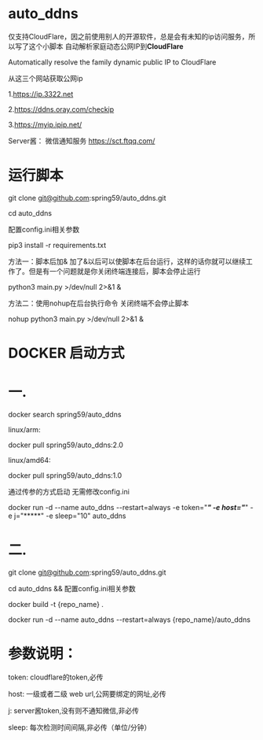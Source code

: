 # auto_ddns 
仅支持CloudFlare，因之前使用别人的开源软件，总是会有未知的ip访问服务，所以写了这个小脚本
自动解析家庭动态公网IP到**CloudFlare**

Automatically resolve the family dynamic public IP to CloudFlare

从这三个网站获取公网ip

1.https://ip.3322.net

2.https://ddns.oray.com/checkip

3.https://myip.ipip.net/

Server酱：
微信通知服务
https://sct.ftqq.com/
# 运行脚本
git clone git@github.com:spring59/auto_ddns.git

cd auto_ddns

配置config.ini相关参数

pip3 install -r requirements.txt

方法一：脚本后加& 加了&以后可以使脚本在后台运行，这样的话你就可以继续工作了。但是有一个问题就是你关闭终端连接后，脚本会停止运行

python3  main.py >/dev/null 2>&1 &

方法二：使用nohup在后台执行命令 关闭终端不会停止脚本

nohup python3  main.py >/dev/null 2>&1 &

# DOCKER 启动方式
# 一.

 docker search spring59/auto_ddns

linux/arm:

 docker pull spring59/auto_ddns:2.0

linux/amd64:

 docker pull spring59/auto_ddns:1.0

通过传参的方式启动 无需修改config.ini

docker run -d --name auto_ddns  --restart=always -e token="*****" -e  host="*****" -e j="*****" -e sleep="10" auto_ddns 

# 二.
git clone git@github.com:spring59/auto_ddns.git

cd auto_ddns && 配置config.ini相关参数

docker build -t {repo_name} .

docker run -d --name auto_ddns  --restart=always  {repo_name}/auto_ddns


# 参数说明：
token: cloudflare的token,必传

host: 一级或者二级 web url,公网要绑定的网址,必传

j: server酱token,没有则不通知微信,非必传

sleep: 每次检测时间间隔,非必传（单位/分钟）